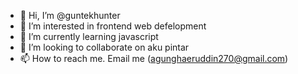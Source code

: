 - 👋 Hi, I’m @guntekhunter
- 👀 I’m interested in frontend web defelopment
- 🌱 I’m currently learning javascript
- 💞️ I’m looking to collaborate on aku pintar
- 📫 How to reach me. Email me (agunghaeruddin270@gmail.com)

<!---
guntekhunter/guntekhunter is a ✨ special ✨ repository because its `README.md` (this file) appears on your GitHub profile.
You can click the Preview link to take a look at your changes.
--->
